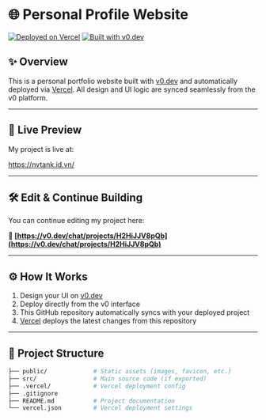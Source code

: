 # 🌐 Personal Profile Website

[![Deployed on Vercel](https://img.shields.io/badge/Deployed%20on-Vercel-black?style=for-the-badge&logo=vercel)](https://vercel.com/tuananh2005889s-projects/v0-personal-profile-website)
[![Built with v0.dev](https://img.shields.io/badge/Built%20with-v0.dev-black?style=for-the-badge)](https://v0.dev/chat/projects/H2HiJJV8pQb)

## ✨ Overview

This is a personal portfolio website built with [v0.dev](https://v0.dev) and automatically deployed via [Vercel](https://vercel.com). All design and UI logic are synced seamlessly from the v0 platform.

---

## 🔗 Live Preview

My project is live at:

https://nvtank.id.vn/

---

## 🛠️ Edit & Continue Building

You can continue editing my project here:

**🧩 [https://v0.dev/chat/projects/H2HiJJV8pQb](https://v0.dev/chat/projects/H2HiJJV8pQb)**

---

## ⚙️ How It Works

1. Design your UI on [v0.dev](https://v0.dev)
2. Deploy directly from the v0 interface
3. This GitHub repository automatically syncs with your deployed project
4. [Vercel](https://vercel.com) deploys the latest changes from this repository

---

## 📁 Project Structure

```bash
├── public/             # Static assets (images, favicon, etc.)
├── src/                # Main source code (if exported)
├── .vercel/            # Vercel deployment config
├── .gitignore
├── README.md           # Project documentation
└── vercel.json         # Vercel deployment settings
